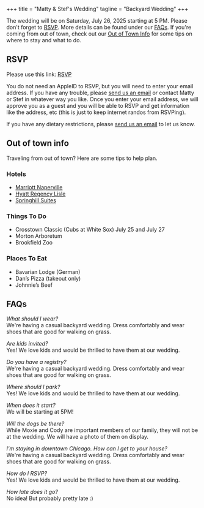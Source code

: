 +++
title = "Matty & Stef's Wedding"
tagline = "Backyard Wedding"
+++

The wedding will be on Saturday, July 26, 2025 starting at 5 PM. Please don't forget to [RSVP](https://www.icloud.com/invites/0e1p9Su9-4w7n00J9n5jVZFfw). More details can be found under our [FAQs](#faqs). If you're coming from out of town, check out our [Out of Town Info](#out-of-town-info) for some tips on where to stay and what to do.

## RSVP

Please use this link: [RSVP](/rsvp)

You do not need an AppleID to RSVP, but you will need to enter your email address. If you have any trouble, please [send us an email](mailto:matt.stratton@gmail.com) or contact Matty or Stef in whatever way you like. Once you enter your email address, we will approve you as a guest and you will be able to RSVP and get information like the address, etc (this is just to keep internet randos from RSVPing).

If you have any dietary restrictions, please [send us an email](mailto:matt.stratton@gmail.com) to let us know.

## Out of town info

Traveling from out of town? Here are some tips to help plan.

### Hotels

- [Marriott Naperville](https://www.marriott.com/en-us/hotels/chimn-chicago-marriott-naperville/overview/)
- [Hyatt Regency Lisle](https://www.hyatt.com/hyatt-regency/en-US/lisle-hyatt-regency-lisle-near-naperville)
- [Springhill Suites](https://www.marriott.com/en-us/hotels/chiwr-springhill-suites-chicago-naperville-warrenville/overview/)

### Things To Do

- Crosstown Classic (Cubs at White Sox) July 25 and July 27
- Morton Arboretum
- Brookfield Zoo

### Places To Eat

- Bavarian Lodge (German)
- Dan’s Pizza (takeout only)
- Johnnie’s Beef

## FAQs

*What should I wear?*<br>
We're having a casual backyard wedding. Dress comfortably and wear shoes that are good for walking on grass.

*Are kids invited?*<br>
Yes! We love kids and would be thrilled to have them at our wedding.

*Do you have a registry?*<br>
We're having a casual backyard wedding. Dress comfortably and wear shoes that are good for walking on grass.

*Where should I park?*<br>
Yes! We love kids and would be thrilled to have them at our wedding.

*When does it start?*<br>
We will be starting at 5PM!

*Will the dogs be there?*<br>
While Moxie and Cody are important members of our family, they will not be at the wedding. We will have a photo of them on display.

*I’m staying in downtown Chicago. How can I get to your house?*<br>
We're having a casual backyard wedding. Dress comfortably and wear shoes that are good for walking on grass.

*How do I RSVP?*<br>
Yes! We love kids and would be thrilled to have them at our wedding.

*How late does it go?*<br>
No idea! But probably pretty late :)
